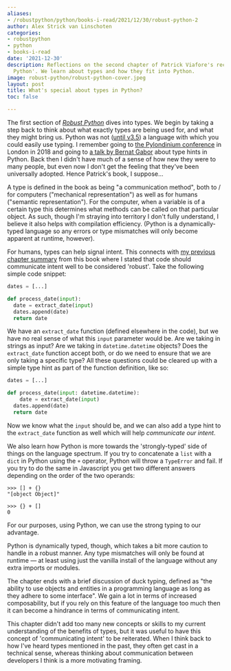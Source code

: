 ```yaml
---
aliases:
- /robustpython/python/books-i-read/2021/12/30/robust-python-2
author: Alex Strick van Linschoten
categories:
- robustpython
- python
- books-i-read
date: '2021-12-30'
description: Reflections on the second chapter of Patrick Viafore's recent book, 'Robust
  Python'. We learn about types and how they fit into Python.
image: robust-python/robust-python-cover.jpeg
layout: post
title: What's special about types in Python?
toc: false

---
```


The first section of
[_Robust Python_](https://www.amazon.com/Robust-Python-Patrick-Viafore-ebook-dp-B09982C9FX/dp/B09982C9FX/ref=mt_other?qid=&me=&tag=soumet-20&_encoding=UTF8)
dives into types. We begin by taking a step back to think about what exactly
types are being used for, and what they might bring us. Python was not
([until v3.5](https://stackoverflow.com/questions/32557920/what-are-type-hints-in-python-3-5))
a language with which you could easily use typing. I remember going to
[the Pylondinium conference](http://pylondinium.org/2018/) in London in 2018 and
going to
[a talk by Bernat Gabor](https://pylondinium.org/2018/talk.html?talk_id=24)
about type hints in Python. Back then I didn't have much of a sense of how new
they were to many people, but even now I don't get the feeling that they've been
universally adopted. Hence Patrick's book, I suppose…

A type is defined in the book as being "a communication method", both to / for
computers ("mechanical representation") as well as for humans ("semantic
representation"). For the computer, when a variable is of a certain type this
determines what methods can be called on that particular object. As such, though
I'm straying into territory I don't fully understand, I believe it also helps
with compilation efficiency. (Python is a dynamically-typed language so any
errors or type mismatches will only become apparent at runtime, however).

For humans, types can help signal intent. This connects with
[my previous chapter summary](https://mlops.systems/robustpython/python/books-i-read/2021/12/29/robust-python-1.html)
from this book where I stated that code should communicate intent well to be
considered 'robust'. Take the following simple code snippet:

```python
dates = [...]

def process_date(input):
  date = extract_date(input)
  dates.append(date)
  return date
```

We have an `extract_date` function (defined elsewhere in the code), but we have
no real sense of what this `input` parameter would be. Are we taking in strings
as input? Are we taking in `datetime.datetime` objects? Does the `extract_date`
function accept both, or do we need to ensure that we are only taking a specific
type? All these questions could be cleared up with a simple type hint as part of
the function definition, like so:

```python
dates = [...]

def process_date(input: datetime.datetime):
	date = extract_date(input)
  dates.append(date)
  return date
```

Now we know what the `input` should be, and we can also add a type hint to the
`extract_date` function as well which will help _communicate our intent_.

We also learn how Python is more towards the 'strongly-typed' side of things on
the language spectrum. If you try to concatenate a `list` with a `dict` in
Python using the `+` operator, Python will throw a `TypeError` and fail. If you
try to do the same in Javascript you get two different answers depending on the
order of the two operands:

```
>>> [] + {}
"[object Object]"

>>> {} + []
0
```

For our purposes, using Python, we can use the strong typing to our advantage.

Python is dynamically typed, though, which takes a bit more caution to handle in
a robust manner. Any type mismatches will only be found at runtime — at least
using just the vanilla install of the language without any extra imports or
modules.

The chapter ends with a brief discussion of duck typing, defined as "the ability
to use objects and entities in a programming language as long as they adhere to
some interface". We gain a lot in terms of increased composability, but if you
rely on this feature of the language too much then it can become a hindrance in
terms of communicating intent.

This chapter didn't add too many new concepts or skills to my current
understanding of the benefits of types, but it was useful to have this concept
of 'communicating intent' to be reiterated. When I think back to how I've heard
types mentioned in the past, they often get cast in a technical sense, whereas
thinking about communication between developers I think is a more motivating
framing.
